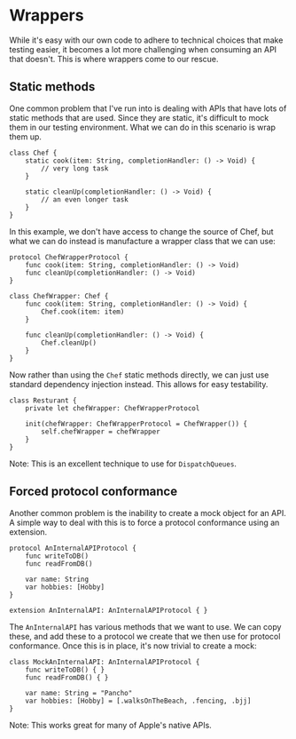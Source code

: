 # Wrappers

While it's easy with our own code to adhere to technical choices that make testing easier, it becomes a lot more challenging when consuming an API that doesn't.  This is where wrappers come to our rescue.

## Static methods

One common problem that I've run into is dealing with APIs that have lots of static methods that are used. Since they are static, it's difficult to mock them in our testing environment. What we can do in this scenario is wrap them up.

```
class Chef {
    static cook(item: String, completionHandler: () -> Void) {
        // very long task
    }
    
    static cleanUp(completionHandler: () -> Void) {
        // an even longer task
    }
}
```

In this example, we don't have access to change the source of Chef, but what we can do instead is manufacture a wrapper class that we can use:

```
protocol ChefWrapperProtocol {
    func cook(item: String, completionHandler: () -> Void)
    func cleanUp(completionHandler: () -> Void)
}

class ChefWrapper: Chef {
    func cook(item: String, completionHandler: () -> Void) {
        Chef.cook(item: item)
    }
    
    func cleanUp(completionHandler: () -> Void) {
        Chef.cleanUp()
    }
}
```

Now rather than using the `Chef` static methods directly, we can just use standard dependency injection instead.  This allows for easy testability.

```
class Resturant {
    private let chefWrapper: ChefWrapperProtocol
    
    init(chefWrapper: ChefWrapperProtocol = ChefWrapper()) {
        self.chefWrapper = chefWrapper
    }
}
```

Note: This is an excellent technique to use for `DispatchQueues`.

## Forced protocol conformance

Another common problem is the inability to create a mock object for an API.  A simple way to deal with this is to force a protocol conformance using an extension.

```
protocol AnInternalAPIProtocol { 
    func writeToDB()
    func readFromDB()
    
    var name: String
    var hobbies: [Hobby]
}

extension AnInternalAPI: AnInternalAPIProtocol { }
```

The `AnInternalAPI` has various methods that we want to use.  We can copy these, and add these to a protocol we create that we then use for protocol conformance.  Once this is in place, it's now trivial to create a mock:

```
class MockAnInternalAPI: AnInternalAPIProtocol {
    func writeToDB() { }
    func readFromDB() { }
    
    var name: String = "Pancho"
    var hobbies: [Hobby] = [.walksOnTheBeach, .fencing, .bjj]
}
```

Note: This works great for many of Apple's native APIs.